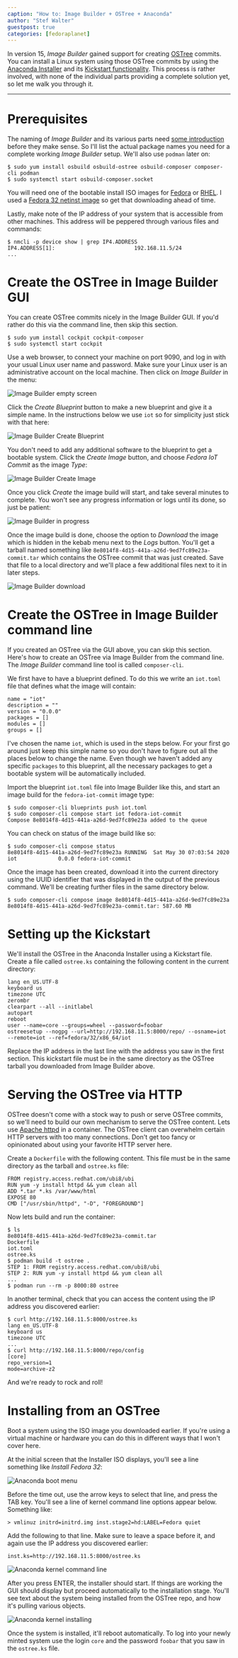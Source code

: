 ```yaml
---
caption: "How to: Image Builder + OSTree + Anaconda"
author: "Stef Walter"
guestpost: true
categories: [fedoraplanet]
---
```

In version 15, *Image Builder* gained support for creating
[OSTree](https://ostree.readthedocs.io/en/latest/) commits.
You can install a Linux system using those OSTree commits by using
the [Anaconda Installer](https://fedoraproject.org/wiki/Anaconda)
and its
[Kickstart functionality](https://anaconda-installer.readthedocs.io/en/latest/kickstart.html).
This process is rather involved, with none of the individual parts
providing a complete solution yet, so let me walk you through it.

---

# Prerequisites

The naming of *Image Builder* and its various parts need
[some introduction](../documentation/) before they make sense. So I'll
list the actual package names you need for a complete working *Image Builder*
setup. We'll also use `podman` later on:

    $ sudo yum install osbuild osbuild-ostree osbuild-composer composer-cli podman
    $ sudo systemctl start osbuild-composer.socket

You will need one of the bootable install ISO images for
[Fedora](https://getfedora.org/) or [RHEL](https://developers.redhat.com/products/rhel/download).
I used a
[Fedora 32 netinst image](https://ftp.fau.de/fedora/linux/releases/32/Server/x86_64/iso/Fedora-Server-netinst-x86_64-32-1.6.iso) so get that downloading ahead of time.

Lastly, make note of the IP address of your system that is accessible
from other machines. This address will be peppered through various files
and commands:

    $ nmcli -p device show | grep IP4.ADDRESS
    IP4.ADDRESS[1]:                         192.168.11.5/24
    ...

# Create the OSTree in Image Builder GUI

You can create OSTree commits nicely in the Image Builder GUI. If
you'd rather do this via the command line, then skip this section.

    $ sudo yum install cockpit cockpit-composer
    $ sudo systemctl start cockpit

Use a web browser, to connect your machine on port 9090, and log in with
your usual Linux user name and password. Make sure your Linux user is an
administrative account on the local machine. Then click on *Image Builder* in the menu:

![Image Builder empty screen](howto-ostree-anaconda-empty.png)

Click the *Create Blueprint* button to make a new blueprint and give it
a simple name. In the instructions below we use `iot` so for simplicity
just stick with that here:

![Image Builder Create Blueprint](howto-ostree-anaconda-create-blueprint.png)

You don't need to add any additional software to the blueprint to get a bootable
system. Click the *Create Image* button, and choose *Fedora IoT Commit* as
the image *Type*:

![Image Builder Create Image](howto-ostree-anaconda-create-image.png)

Once you click *Create* the image build will start, and take several minutes
to complete. You won't see any progress information or logs until its done,
so just be patient:

![Image Builder in progress](howto-ostree-anaconda-queue-progress.png)

Once the image build is done, choose the option to *Download* the image which
is hidden in the kebab menu next to the *Logs* button. You'll get a tarball
named something like `8e8014f8-4d15-441a-a26d-9ed7fc89e23a-commit.tar`
which contains the OSTree commit that was just created. Save that file
to a local directory and we'll place a few additional files next to it
in later steps.

![Image Builder download](howto-ostree-anaconda-download.png)

# Create the OSTree in Image Builder command line

If you created an OSTree via the GUI above, you can skip this section.
Here's how to create an OSTree via Image Builder from the command line.
The *Image Builder* command line tool is called `composer-cli`.

We first have to have a blueprint defined. To do this we write
an `iot.toml` file that defines what the image will contain:

    name = "iot"
    description = ""
    version = "0.0.0"
    packages = []
    modules = []
    groups = []

I've chosen the name `iot`, which is used in the steps below. For your
first go around just keep this simple name so you don't have to figure out all
the places below to change the name. Even though we haven't added any specific
`packages` to this blueprint, all the necessary packages to get a
bootable system will be automatically included.

Import the blueprint `iot.toml` file into Image Builder like this, and
start an image build for the `fedora-iot-commit` image type:

    $ sudo composer-cli blueprints push iot.toml
    $ sudo composer-cli compose start iot fedora-iot-commit
    Compose 8e8014f8-4d15-441a-a26d-9ed7fc89e23a added to the queue

You can check on status of the image build like so:

    $ sudo composer-cli compose status
    8e8014f8-4d15-441a-a26d-9ed7fc89e23a RUNNING  Sat May 30 07:03:54 2020 iot             0.0.0 fedora-iot-commit

Once the image has been created, download it into the current directory
using the UUID identifier that was displayed in the output of the previous
command. We'll be creating further files in the same directory below.

    $ sudo composer-cli compose image 8e8014f8-4d15-441a-a26d-9ed7fc89e23a
    8e8014f8-4d15-441a-a26d-9ed7fc89e23a-commit.tar: 587.60 MB

# Setting up the Kickstart

We'll install the OSTree in the Anaconda Installer using a Kickstart file.
Create a file called `ostree.ks` containing the following content
in the current directory:

    lang en_US.UTF-8
    keyboard us
    timezone UTC
    zerombr
    clearpart --all --initlabel
    autopart
    reboot
    user --name=core --groups=wheel --password=foobar
    ostreesetup --nogpg --url=http://192.168.11.5:8000/repo/ --osname=iot --remote=iot --ref=fedora/32/x86_64/iot

Replace the IP address in the last line with the address you saw in the
first section. This kickstart file must be in the same directory as
the OSTree tarball you downloaded from Image Builder above.

# Serving the OSTree via HTTP

OSTree doesn't come with a stock way to push or serve OSTree commits,
so we'll need to build our own mechanism to serve the
OSTree content. Lets use [Apache httpd](https://httpd.apache.org/) in
a container. The OSTree client can overwhelm certain HTTP servers
with too many connections. Don't get too fancy or opinionated
about using your favorite HTTP server here.

Create a `Dockerfile` with the following content. This file must be
in the same directory as the tarball and `ostree.ks` file:

    FROM registry.access.redhat.com/ubi8/ubi
    RUN yum -y install httpd && yum clean all
    ADD *.tar *.ks /var/www/html
    EXPOSE 80
    CMD ["/usr/sbin/httpd", "-D", "FOREGROUND"]

Now lets build and run the container:

    $ ls
    8e8014f8-4d15-441a-a26d-9ed7fc89e23a-commit.tar
    Dockerfile
    iot.toml
    ostree.ks
    $ podman build -t ostree .
    STEP 1: FROM registry.access.redhat.com/ubi8/ubi
    STEP 2: RUN yum -y install httpd && yum clean all
    ...
    $ podman run --rm -p 8000:80 ostree

In another terminal, check that you can access the content
using the IP address you discovered earlier:

    $ curl http://192.168.11.5:8000/ostree.ks
    lang en_US.UTF-8
    keyboard us
    timezone UTC
    ...
    $ curl http://192.168.11.5:8000/repo/config
    [core]
    repo_version=1
    mode=archive-z2

And we're ready to rock and roll!

# Installing from an OSTree

Boot a system using the ISO image you downloaded earlier. If you're using a
virtual machine or hardware you can do this in different ways that I won't
cover here.

At the initial screen that the Installer ISO displays, you'll see a line
something like *Install Fedora 32*:

![Anaconda boot menu](howto-ostree-anaconda-bootmenu.png)

Before the time out, use the arrow keys to select that line, and press
the TAB key. You'll see a line of kernel command line options appear below.
Something like:

    > vmlinuz initrd=initrd.img inst.stage2=hd:LABEL=Fedora quiet

Add the following to that line. Make sure to leave a space before it, and again
use the IP address you discovered earlier:

    inst.ks=http://192.168.11.5:8000/ostree.ks

![Anaconda kernel command line](howto-ostree-anaconda-kernel-commandline.png)

After you press ENTER, the installer should start. If things are working the
GUI should display but proceed automatically to the installation stage. You'll
see text about the system being installed from the OSTree repo, and how it's
pulling various objects.

![Anaconda kernel installing](howto-ostree-anaconda-installing.png)

Once the system is installed, it'll reboot automatically. To log into your
newly minted system use the login `core` and the password `foobar`
that you saw in the `ostree.ks` file.
